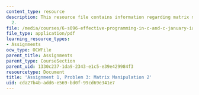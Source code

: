 ```yaml
---
content_type: resource
description: This resource file contains information regarding matrix manipulation
  2.
file: /media/courses/6-s096-effective-programming-in-c-and-c-january-iap-2014/cda27b4badd6e569bd0f99cd69e341e7_MIT6_S096IAP14_ass1_p3.pdf
file_type: application/pdf
learning_resource_types:
- Assignments
ocw_type: OCWFile
parent_title: Assignments
parent_type: CourseSection
parent_uid: 1330c237-1da9-2343-e1c5-e39e429984f3
resourcetype: Document
title: 'Assignment 1, Problem 3: Matrix Manipulation 2'
uid: cda27b4b-add6-e569-bd0f-99cd69e341e7
---
```

